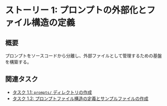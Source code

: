 # ストーリー 1: プロンプトの外部化とファイル構造の定義

## 概要

プロンプトをソースコードから分離し、外部ファイルとして管理するための基盤を構築する。

## 関連タスク

*   [タスク 1.1: `prompts/` ディレクトリの作成](task_1_1_create_prompts_dir.md)
*   [タスク 1.2: プロンプトファイル構造の定義とサンプルファイルの作成](task_1_2_define_prompt_file_structure.md)
